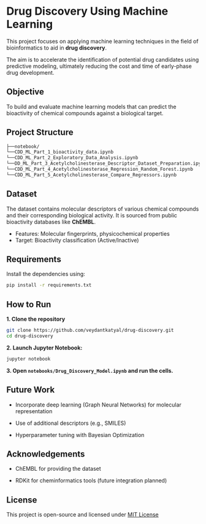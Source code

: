 # Drug Discovery Using Machine Learning

This project focuses on applying machine learning techniques in the field of bioinformatics to aid in **drug discovery**. 

The aim is to accelerate the identification of potential drug candidates using predictive modeling, ultimately reducing the cost and time of early-phase drug development.

## Objective

To build and evaluate machine learning models that can predict the bioactivity of chemical compounds against a biological target.

## Project Structure
```bash
├──notebook/
└──CDD_ML_Part_1_bioactivity_data.ipynb                                        # data collection
└──CDD_ML_Part_2_Exploratory_Data_Analysis.ipynb                               # EDA      
└──DD_ML_Part_3_Acetylcholinesterase_Descriptor_Dataset_Preparation.ipynb      # data modelling
└──CDD_ML_Part_4_Acetylcholinesterase_Regression_Random_Forest.ipynb           # machine learning
└──CDD_ML_Part_5_Acetylcholinesterase_Compare_Regressors.ipynb                 # model evaluation+comparison
```

## Dataset

The dataset contains molecular descriptors of various chemical compounds and their corresponding biological activity. It is sourced from public bioactivity databases like **ChEMBL**.

- Features: Molecular fingerprints, physicochemical properties
- Target: Bioactivity classification (Active/Inactive)

## Requirements

Install the dependencies using:

```bash
pip install -r requirements.txt
```

## How to Run

**1. Clone the repository**
```bash
git clone https://github.com/veydantkatyal/drug-discovery.git
cd drug-discovery
```

**2. Launch Jupyter Notebook:**
```bash
jupyter notebook
```

**3. Open `notebooks/Drug_Discovery_Model.ipynb` and run the cells.**

## Future Work
- Incorporate deep learning (Graph Neural Networks) for molecular representation

- Use of additional descriptors (e.g., SMILES)

- Hyperparameter tuning with Bayesian Optimization

## Acknowledgements
- ChEMBL for providing the dataset

- RDKit for cheminformatics tools (future integration planned)

## License

This project is open-source and licensed under [MIT License](https://github.com/veydantkatyal/drug-discovery/blob/main/LICENSE)
